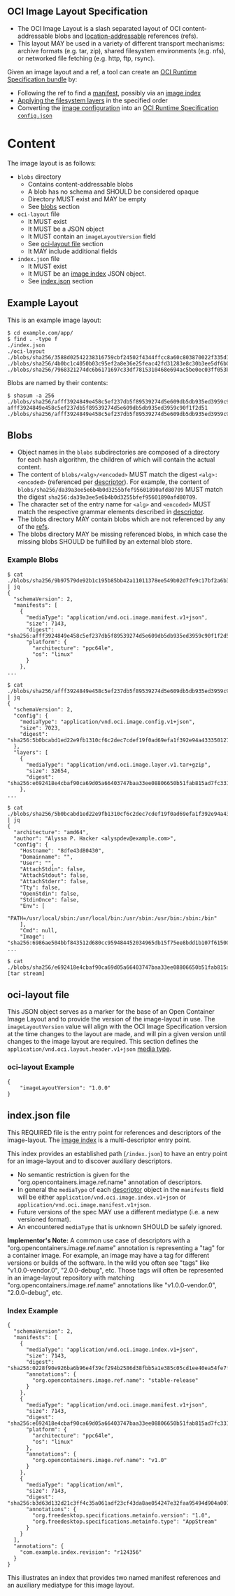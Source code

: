 ## OCI Image Layout Specification

* The OCI Image Layout is a slash separated layout of OCI content-addressable blobs and [location-addressable](https://en.wikipedia.org/wiki/Content-addressable_storage#Content-addressed_vs._location-addressed) references (refs).
* This layout MAY be used in a variety of different transport mechanisms: archive formats (e.g. tar, zip), shared filesystem environments (e.g. nfs), or networked file fetching (e.g. http, ftp, rsync).

Given an image layout and a ref, a tool can create an [OCI Runtime Specification bundle](https://github.com/opencontainers/runtime-spec/blob/v1.0.0-rc3/bundle.md) by:

* Following the ref to find a [manifest](manifest.md#image-manifest), possibly via an [image index](image-index.md)
* [Applying the filesystem layers](layer.md#applying) in the specified order
* Converting the [image configuration](config.md) into an [OCI Runtime Specification `config.json`](https://github.com/opencontainers/runtime-spec/blob/v1.0.0-rc3/config.md)

# Content

The image layout is as follows:

- `blobs` directory
    - Contains content-addressable blobs
    - A blob has no schema and SHOULD be considered opaque
    - Directory MUST exist and MAY be empty
    - See [blobs](#blobs) section
- `oci-layout` file
    - It MUST exist
    - It MUST be a JSON object
    - It MUST contain an `imageLayoutVersion` field
    - See [oci-layout file](#oci-layout-file) section
    - It MAY include additional fields
- `index.json` file
    - It MUST exist
    - It MUST be an [image index](image-index.md) JSON object.
    - See [index.json](#indexjson-file) section

## Example Layout

This is an example image layout:

```
$ cd example.com/app/
$ find . -type f
./index.json
./oci-layout
./blobs/sha256/3588d02542238316759cbf24502f4344ffcc8a60c803870022f335d1390c13b4
./blobs/sha256/4b0bc1c4050b03c95ef2a8e36e25feac42fd31283e8c30b3ee5df6b043155d3c
./blobs/sha256/7968321274dc6b6171697c33df7815310468e694ac5be0ec03ff053bb135e768
```

Blobs are named by their contents:

```
$ shasum -a 256 ./blobs/sha256/afff3924849e458c5ef237db5f89539274d5e609db5db935ed3959c90f1f2d51
afff3924849e458c5ef237db5f89539274d5e609db5db935ed3959c90f1f2d51 ./blobs/sha256/afff3924849e458c5ef237db5f89539274d5e609db5db935ed3959c90f1f2d51
```

## Blobs

* Object names in the `blobs` subdirectories are composed of a directory for each hash algorithm, the children of which will contain the actual content.
* The content of `blobs/<alg>/<encoded>` MUST match the digest `<alg>:<encoded>` (referenced per [descriptor](descriptor.md#digests-and-verification)). For example, the content of `blobs/sha256/da39a3ee5e6b4b0d3255bfef95601890afd80709` MUST match the digest `sha256:da39a3ee5e6b4b0d3255bfef95601890afd80709`.
* The character set of the entry name for `<alg>` and `<encoded>` MUST match the respective grammar elements described in [descriptor](descriptor.md#digests-and-verification).
* The blobs directory MAY contain blobs which are not referenced by any of the [refs](#indexjson-file).
* The blobs directory MAY be missing referenced blobs, in which case the missing blobs SHOULD be fulfilled by an external blob store.

### Example Blobs

```
$ cat ./blobs/sha256/9b97579de92b1c195b85bb42a11011378ee549b02d7fe9c17bf2a6b35d5cb079 | jq
{
  "schemaVersion": 2,
  "manifests": [
    {
      "mediaType": "application/vnd.oci.image.manifest.v1+json",
      "size": 7143,
      "digest": "sha256:afff3924849e458c5ef237db5f89539274d5e609db5db935ed3959c90f1f2d51",
      "platform": {
        "architecture": "ppc64le",
        "os": "linux"
      }
    },
...
```

```
$ cat ./blobs/sha256/afff3924849e458c5ef237db5f89539274d5e609db5db935ed3959c90f1f2d51 | jq
{
  "schemaVersion": 2,
  "config": {
    "mediaType": "application/vnd.oci.image.config.v1+json",
    "size": 7023,
    "digest": "sha256:5b0bcabd1ed22e9fb1310cf6c2dec7cdef19f0ad69efa1f392e94a4333501270"
  },
  "layers": [
    {
      "mediaType": "application/vnd.oci.image.layer.v1.tar+gzip",
      "size": 32654,
      "digest": "sha256:e692418e4cbaf90ca69d05a66403747baa33ee08806650b51fab815ad7fc331f"
    },
...
```

```
$ cat ./blobs/sha256/5b0bcabd1ed22e9fb1310cf6c2dec7cdef19f0ad69efa1f392e94a4333501270 | jq
{
  "architecture": "amd64",
  "author": "Alyssa P. Hacker <alyspdev@example.com>",
  "config": {
    "Hostname": "8dfe43d80430",
    "Domainname": "",
    "User": "",
    "AttachStdin": false,
    "AttachStdout": false,
    "AttachStderr": false,
    "Tty": false,
    "OpenStdin": false,
    "StdinOnce": false,
    "Env": [
      "PATH=/usr/local/sbin:/usr/local/bin:/usr/sbin:/usr/bin:/sbin:/bin"
    ],
    "Cmd": null,
    "Image": "sha256:6986ae504bbf843512d680cc959484452034965db15f75ee8bdd1b107f61500b",
...
```

```
$ cat ./blobs/sha256/e692418e4cbaf90ca69d05a66403747baa33ee08806650b51fab815ad7fc331f
[tar stream]
```

## oci-layout file

This JSON object serves as a marker for the base of an Open Container Image Layout and to provide the version of the image-layout in use.
The `imageLayoutVersion` value will align with the OCI Image Specification version at the time changes to the layout are made, and will pin a given version until changes to the image layout are required.
This section defines the `application/vnd.oci.layout.header.v1+json` [media type](media-types.md).

### oci-layout Example

```json,title=OCI%20Layout&mediatype=application/vnd.oci.layout.header.v1%2Bjson
{
    "imageLayoutVersion": "1.0.0"
}
```

## index.json file

This REQUIRED file is the entry point for references and descriptors of the image-layout.
The [image index](image-index.md) is a multi-descriptor entry point.

This index provides an established path (`/index.json`) to have an entry point for an image-layout and to discover auxiliary descriptors.

* No semantic restriction is given for the "org.opencontainers.image.ref.name" annotation of descriptors.
* In general the `mediaType` of each [descriptor][descriptors] object in the `manifests` field will be either `application/vnd.oci.image.index.v1+json` or `application/vnd.oci.image.manifest.v1+json`.
* Future versions of the spec MAY use a different mediatype (i.e. a new versioned format).
* An encountered `mediaType` that is unknown SHOULD be safely ignored.


**Implementor's Note:**
A common use case of descriptors with a "org.opencontainers.image.ref.name" annotation is representing a "tag" for a container image.
For example, an image may have a tag for different versions or builds of the software.
In the wild you often see "tags" like "v1.0.0-vendor.0", "2.0.0-debug", etc.
Those tags will often be represented in an image-layout repository with matching "org.opencontainers.image.ref.name" annotations like "v1.0.0-vendor.0", "2.0.0-debug", etc.


### Index Example

```json,title=Image%20Index&mediatype=application/vnd.oci.image.index.v1%2Bjson
{
  "schemaVersion": 2,
  "manifests": [
    {
      "mediaType": "application/vnd.oci.image.index.v1+json",
      "size": 7143,
      "digest": "sha256:0228f90e926ba6b96e4f39cf294b2586d38fbb5a1e385c05cd1ee40ea54fe7fd",
      "annotations": {
        "org.opencontainers.image.ref.name": "stable-release"
      }
    },
    {
      "mediaType": "application/vnd.oci.image.manifest.v1+json",
      "size": 7143,
      "digest": "sha256:e692418e4cbaf90ca69d05a66403747baa33ee08806650b51fab815ad7fc331f",
      "platform": {
        "architecture": "ppc64le",
        "os": "linux"
      },
      "annotations": {
        "org.opencontainers.image.ref.name": "v1.0"
      }
    },
    {
      "mediaType": "application/xml",
      "size": 7143,
      "digest": "sha256:b3d63d132d21c3ff4c35a061adf23cf43da8ae054247e32faa95494d904a007e",
      "annotations": {
        "org.freedesktop.specifications.metainfo.version": "1.0",
        "org.freedesktop.specifications.metainfo.type": "AppStream"
      }
    }
  ],
  "annotations": {
    "com.example.index.revision": "r124356"
  }
}
```

This illustrates an index that provides two named manifest references and an auxiliary mediatype for this image layout.


[descriptors]: ./descriptor.md
